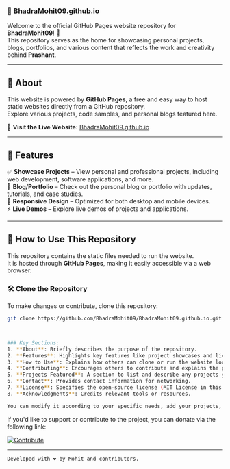 ### 🎉 BhadraMohit09.github.io  

Welcome to the official GitHub Pages website repository for **BhadraMohit09**! 🚀  
This repository serves as the home for showcasing personal projects, blogs, portfolios, and various content that reflects the work and creativity behind **Prashant**.  

---

## 📌 About  

This website is powered by **GitHub Pages**, a free and easy way to host static websites directly from a GitHub repository.  
Explore various projects, code samples, and personal blogs featured here.  

🔗 **Visit the Live Website:** [BhadraMohit09.github.io](https://BhadraMohit09.github.io)  

---

## 🌟 Features  

✅ **Showcase Projects** – View personal and professional projects, including web development, software applications, and more.  
📖 **Blog/Portfolio** – Check out the personal blog or portfolio with updates, tutorials, and case studies.  
📱 **Responsive Design** – Optimized for both desktop and mobile devices.  
⚡ **Live Demos** – Explore live demos of projects and applications.  

---

## 🔧 How to Use This Repository  

This repository contains the static files needed to run the website.  
It is hosted through **GitHub Pages**, making it easily accessible via a web browser.  

### 🛠️ Clone the Repository  

To make changes or contribute, clone this repository:  

```bash
git clone https://github.com/BhadraMohit09/BhadraMohit09.github.io.git



### Key Sections:
1. **About**: Briefly describes the purpose of the repository.
2. **Features**: Highlights key features like project showcases and live demos.
3. **How to Use**: Explains how others can clone or run the website locally.
4. **Contributing**: Encourages others to contribute and explains the process.
5. **Projects Featured**: A section to list and describe any projects you’re showcasing.
6. **Contact**: Provides contact information for networking.
7. **License**: Specifies the open-source license (MIT License in this case).
8. **Acknowledgments**: Credits relevant tools or resources.

You can modify it according to your specific needs, add your projects, or further personalize the content. Let me know if you need any adjustments!

```

If you'd like to support or contribute to the project, you can donate via the following link:

[![Contribute](https://img.shields.io/badge/Contribute-Donate-green)](https://razorpay.me/@mohitbhadra)

---

`Developed with ❤️ by Mohit and contributors.`



